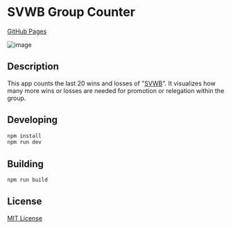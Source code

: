 # SVWB Group Counter

[GitHub Pages](https://kantouzin.github.io/svwb-group-counter/)

![image](https://github.com/user-attachments/assets/10f70876-d505-4ea5-9235-c437935aa254)

## Description

This app counts the last 20 wins and losses of "[SVWB](https://shadowverse-wb.com/)".
It visualizes how many more wins or losses are needed for promotion or relegation within the group.

## Developing

```bash
npm install
npm run dev
```

## Building

```bash
npm run build
```

## License

[MIT License](LICENSE)
